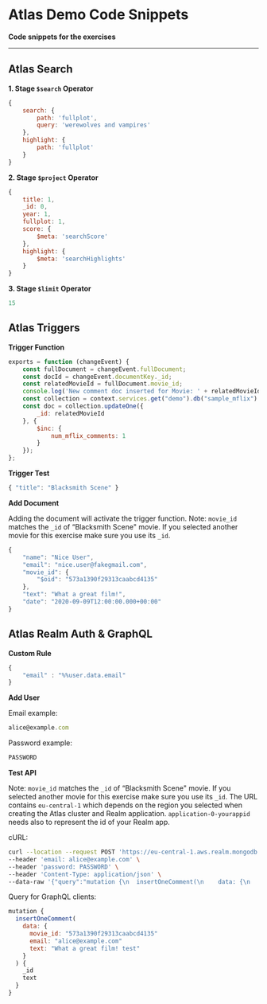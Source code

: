 # Atlas Demo Code Snippets

__Code snippets for the exercises__

---

## Atlas Search

__1. Stage `$search` Operator__

```javascript
{
    search: {
        path: 'fullplot',
        query: 'werewolves and vampires'
    },
    highlight: {
        path: 'fullplot'
    }
}
```

__2. Stage `$project` Operator__

```javascript
{
    title: 1,
    _id: 0,
    year: 1,
    fullplot: 1,
    score: {
        $meta: 'searchScore'
    },
    highlight: {
        $meta: 'searchHighlights'
    }
}
```
__3. Stage `$limit` Operator__

```javascript
15
```

## Atlas Triggers

__Trigger Function__

```javascript
exports = function (changeEvent) {
    const fullDocument = changeEvent.fullDocument;
    const docId = changeEvent.documentKey._id;
    const relatedMovieId = fullDocument.movie_id;
    console.log('New comment doc inserted for Movie: ' + relatedMovieId);
    const collection = context.services.get("demo").db("sample_mflix").collection("movies");
    const doc = collection.updateOne({
        _id: relatedMovieId
    }, {
        $inc: {
            num_mflix_comments: 1
        }
    });
};
```

__Trigger Test__

```javascript
{ "title": "Blacksmith Scene" }
```

__Add Document__

Adding the document will activate the trigger function.
Note: `movie_id` matches the `_id` of “Blacksmith Scene" movie. If you selected another movie for this exercise make sure you use its `_id`.

```javascript
{
    "name": "Nice User",
    "email": "nice.user@fakegmail.com",
    "movie_id": {
        "$oid": "573a1390f29313caabcd4135"
    },
    "text": "What a great film!",
    "date": "2020-09-09T12:00:00.000+00:00"
}
```

## Atlas Realm Auth & GraphQL

__Custom Rule__

```javascript
{
    "email" : "%%user.data.email"
}
```

__Add User__

Email example:
```javascript
alice@example.com
```
Password example:
```javascript
PASSWORD
```

__Test API__

Note: `movie_id` matches the `_id` of “Blacksmith Scene" movie. If you selected another movie for this exercise make sure you use its `_id`.
The URL contains `eu-central-1` which depends on the region you selected when creating the Atlas cluster and Realm application. `application-0-yourappid` needs also to represent the id of your Realm app.

cURL:
```bash
curl --location --request POST 'https://eu-central-1.aws.realm.mongodb.com/api/client/v2.0/app/application-0-yourappid/graphql' \
--header 'email: alice@example.com' \
--header 'password: PASSWORD' \
--header 'Content-Type: application/json' \
--data-raw '{"query":"mutation {\n  insertOneComment(\n    data: {\n      movie_id: \"573a1390f29313caabcd4135\"\n      email: \"alice@example.com\"\n      text: \"What a great film!\"\n    }\n  ) {\n    _id\n    text\n  }\n}","variables":{}}'

```

Query for GraphQL clients:
```javascript
mutation {
  insertOneComment(
    data: {
      movie_id: "573a1390f29313caabcd4135"
      email: "alice@example.com"
      text: "What a great film! test"
    }
  ) {
    _id
    text
  }
}
```



